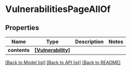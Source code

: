 # VulnerabilitiesPageAllOf


## Properties
Name | Type | Description | Notes
------------ | ------------- | ------------- | -------------
**contents** | [**[Vulnerability]**](Vulnerability.md) |  | 

[[Back to Model list]](../README.md#documentation-for-models) [[Back to API list]](../README.md#documentation-for-api-endpoints) [[Back to README]](../README.md)


